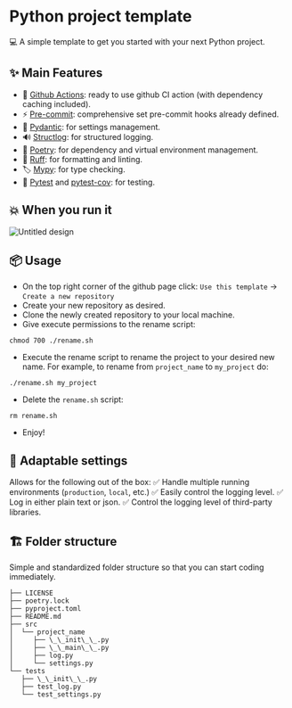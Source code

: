 # Python project template

💻 A simple template to get you started with your next Python project.

## ✨ Main Features
- 🔨 [Github Actions](https://github.com/features/actions): ready to use github CI action (with dependency caching included).
- ⚡️ [Pre-commit](https://pre-commit.com/): comprehensive set pre-commit hooks already defined.
- 🔧 [Pydantic](https://docs.pydantic.dev/latest/): for settings management.
- 🔊 [Structlog](https://www.structlog.org/en/stable/index.html): for structured logging.
- 📌 [Poetry](https://python-poetry.org/): for dependency and virtual environment management.
- 📝 [Ruff](https://github.com/astral-sh/ruff): for formatting and linting.
- 🏷️ [Mypy](https://mypy.readthedocs.io/en/stable/): for type checking.
- 🧪 [Pytest](https://docs.pytest.org/) and [pytest-cov](https://pytest-cov.readthedocs.io/en/latest/): for testing.


## 💥 When you run it
![Untitled design](https://github.com/user-attachments/assets/a0276a80-f405-4ebc-93b6-4e36b798ee58)

## 📦️ Usage
-  On the top right corner of the github page click: `Use this template` -> `Create a new repository`
- Create your new repository as desired.
- Clone the newly created repository to your local machine.
- Give execute permissions to the rename script:
```shell
chmod 700 ./rename.sh
```
- Execute the rename script to rename the project to your desired new name. For example, to rename from `project_name` to `my_project` do:
```shell
./rename.sh my_project
```
- Delete the `rename.sh` script:
```shell
rm rename.sh
```
- Enjoy!

## 🔧 Adaptable settings
Allows for the following out of the box:
  ✅ Handle multiple running environments (`production`, `local`, etc.)
  ✅ Easily control the logging level.
  ✅ Log in either plain text or json.
  ✅ Control the logging level of third-party libraries.

## 🏗️ Folder structure
Simple and standardized folder structure so that you can start coding immediately.
```shell
├── LICENSE
├── poetry.lock
├── pyproject.toml
├── README.md
├── src
│  └── project_name
│     ├── \_\_init\_\_.py
│     ├── \_\_main\_\_.py
│     ├── log.py
│     └── settings.py
└── tests
   ├── \_\_init\_\_.py
   ├── test_log.py
   └── test_settings.py
```
